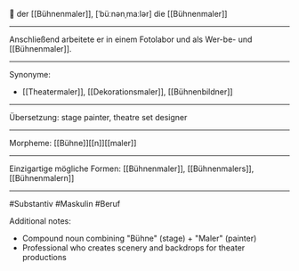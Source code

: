 🔵 der [[Bühnenmaler]], [ˈbüːnənˌmaːlər]
die [[Bühnenmaler]]

---
Anschließend arbeitete er in einem Fotolabor und als Wer-be- und [[Bühnenmaler]].

---
Synonyme:
- [[Theatermaler]], [[Dekorationsmaler]], [[Bühnenbildner]]

---
Übersetzung: stage painter, theatre set designer

---
Morpheme:
[[Bühne]][[n]][[maler]]

---
Einzigartige mögliche Formen: [[Bühnenmaler]], [[Bühnenmalers]], [[Bühnenmalern]]

---
#Substantiv #Maskulin #Beruf

Additional notes:
- Compound noun combining "Bühne" (stage) + "Maler" (painter)
- Professional who creates scenery and backdrops for theater productions